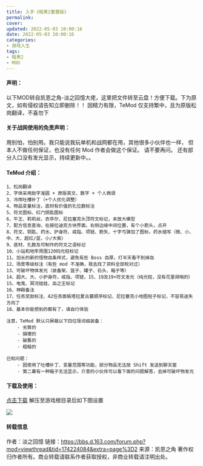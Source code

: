 ```yaml
---
title: 入手《暗黑2重置版》
permalink: 
cover: 
updated: 2022-05-03 10:00:16
date: 2022-05-03 10:00:16
categories: 
- 游戏人生
tags: 
- 暗黑2
- MOD
---
```

#### 声明：
以下MOD转自凯恩之角-淡之回憶大佬，这里把文件转至云盘！方便下载。下为原文，如有侵权请告知立即删除！！
因精力有限，TeMod 仅支持繁中，且为原版松岗翻译，不喜勿下

#### 关于战网使用的免责声明：
用别怕，怕别用。我只能说我玩单机和战网都在用，其他很多小伙伴也一样，
但本人不做任何保证，也没有任何 Mod 作者会做这个保证。
请不要再问。
还有部分入口没有发光显示，持续更新中。。

#### TeMod 介绍：
    1、松岗翻译
    2、字体采用励字准圆 + 原版英文、数字 + 个人微调
    3、冷雨吐槽补丁（+个人优化调整）
    4、物品变量标注，底材有价值的孔位数标注
    5、符文图标、红门钥匙图标
    6、牛王、莉莉丝、衣卒尔、尼拉塞克头顶符文标记，未放大模型
    7、配方信息查询，在赫拉迪克方块界面，右侧边缘中间位置，有个小箭头，点开
    8、符文、钥匙、药水、护身符、戒指、项链、箭矢、十字弓弹加了图标，药水缩写（微、小、中、大、超红/蓝，小/大紫）
    9、底材、孔数及可制作的符文之语标记
    10、小站和地牢周围120码光柱标记
    11、加长的新的怪物血条样式，避免有些 Boss 血厚，打半天看不到掉血
    12、场景等级标注（有些 mod 不准确，我去找了资料全部校对过）
    13、可破坏物体发光（装备架、篮子、罐子、石头、箱子等）
    14、超大、大、小护身符，戒指、项链，15、19及19+符文发光（纯光柱，没有花里胡哨的）
    15、电鬼、冥河娃娃、血之王标记
    16、神殿备注
    17、任务奖励标注、A2任务面板塔拉夏古墓顺序标记、尼拉塞克小地图柱子标记，不容易迷失方向了
    18、基本你能想到的都有了，请自行体验

    注意，TeMod 默认只屏蔽以下四垃圾词缀装备：
        - 劣質的
        - 損壞的
        - 破舊的
        - 粗糙的

    已知问题：
        - 因使用了吐槽补丁、变量范围等功能，部分物品无法按 Shift 发送到聊天窗
        - 第二幕有一种箱子无法显示，介意的小伙伴可以看下面的问题解答，去掉可破坏物发光

#### 下载及使用：
[点击下载](https://vip.cddo.cc/yeluo/soft/Mods.rar "点击下载")
解压至游戏根目录后如下图设置

![](https://vkceyugu.cdn.bspapp.com/VKCEYUGU-3c98b21f-9e7e-4bcb-9142-940554115122/a6b4dad5-35c3-4e1c-84f6-58b1de66e7b7.png)

#### 转载信息
作者：淡之回憶
链接：https://bbs.d.163.com/forum.php?mod=viewthread&tid=174224084&extra=page%3D2
来源：凯恩之角
著作权归作者所有。商业转载请联系作者获取授权，非商业转载请注明出处。
